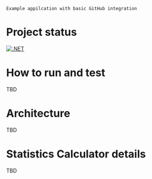     Example appilcation with basic GitHub integration


# Project status

[![.NET](https://github.com/damikulik/RepoStats/actions/workflows/dotnet.yml/badge.svg)](https://github.com/damikulik/RepoStats/actions/workflows/dotnet.yml)

# How to run and test
TBD

# Architecture
TBD

# Statistics Calculator details
TBD
